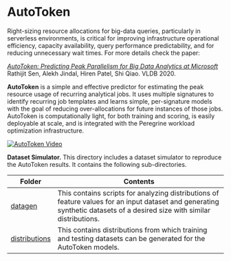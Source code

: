 # AutoToken

Right-sizing resource allocations for big-data queries, particularly
in serverless environments, is critical for improving infrastructure
operational efficiency, capacity availability, query performance predictability, 
and for reducing unnecessary wait times. For more details check the paper:

[_AutoToken: Predicting Peak Parallelism for Big Data Analytics at Microsoft_](http://www.vldb.org/pvldb/vol13/p3326-sen.pdf)<br>
Rathijit Sen, Alekh Jindal, Hiren Patel, Shi Qiao. VLDB 2020.

**AutoToken** is a simple and effective predictor for estimating the peak 
resource usage of recurring analytical jobs. It uses multiple
signatures to identify recurring job templates and learns simple,
per-signature models with the goal of reducing over-allocations for
future instances of those jobs. AutoToken is computationally light,
for both training and scoring, is easily deployable at scale, and is
integrated with the Peregrine workload optimization infrastructure.

[![AutoToken Video](https://img.youtube.com/vi/H61rl_kMHWI/0.jpg)](https://youtu.be/H61rl_kMHWI)
<br>

**Dataset Simulator.** This directory includes a dataset simulator to reproduce the AutoToken results. It contains the following sub-directories.

Folder|Contents|
------|--------|
[datagen](datagen/README.md)| This contains scripts for analyzing distributions of feature values for an input dataset and generating synthetic datasets of a desired size with similar distributions.|
[distributions](distributions/README.md)| This contains distributions from which training and testing datasets can be generated for the AutoToken models.|




